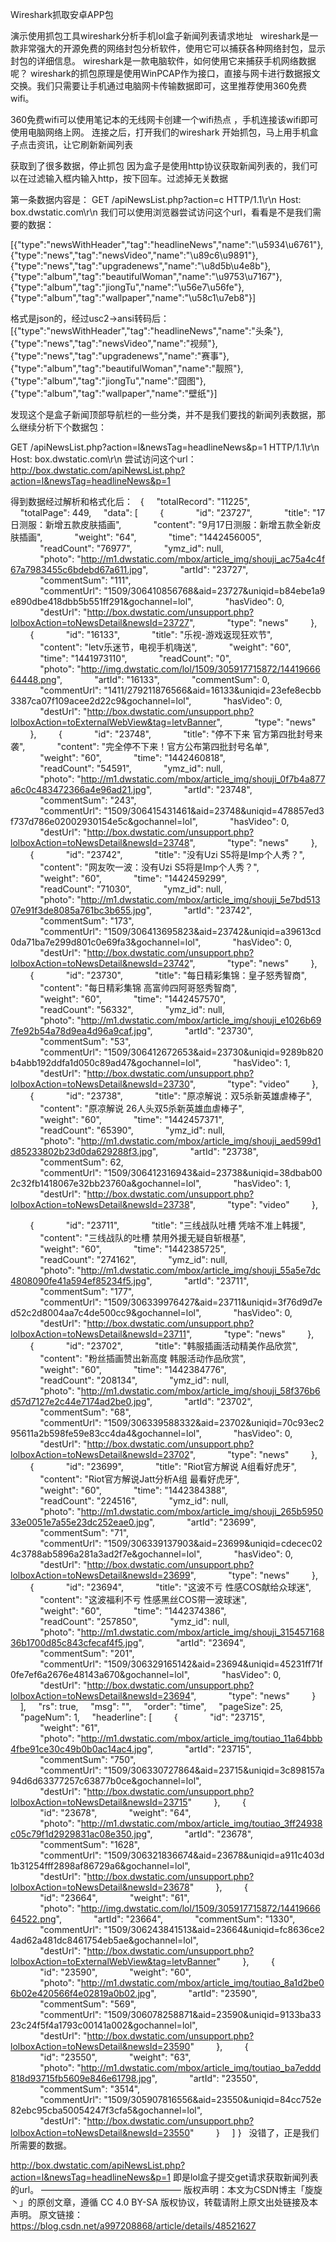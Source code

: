 Wireshark抓取安卓APP包

演示使用抓包工具wireshark分析手机lol盒子新闻列表请求地址
 
wireshark是一款非常强大的开源免费的网络封包分析软件，使用它可以捕获各种网络封包，显示封包的详细信息。
wireshark是一款电脑软件，如何使用它来捕获手机网络数据呢？
wireshark的抓包原理是使用WinPCAP作为接口，直接与网卡进行数据报文交换。我们只需要让手机通过电脑网卡传输数据即可，这里推荐使用360免费wifi。



360免费wifi可以使用笔记本的无线网卡创建一个wifi热点 ，手机连接该wifi即可使用电脑网络上网。
连接之后，打开我们的wireshark
开始抓包，马上用手机盒子点击资讯，让它刷新新闻列表



获取到了很多数据，停止抓包
因为盒子是使用http协议获取新闻列表的，我们可以在过滤输入框内输入http，按下回车。过滤掉无关数据


第一条数据内容是：
GET /apiNewsList.php?action=c HTTP/1.1\r\n
Host: box.dwstatic.com\r\n
我们可以使用浏览器尝试访问这个url，看看是不是我们需要的数据：

[{"type":"newsWithHeader","tag":"headlineNews","name":"\u5934\u6761"},{"type":"news","tag":"newsVideo","name":"\u89c6\u9891"},{"type":"news","tag":"upgradenews","name":"\u8d5b\u4e8b"},{"type":"album","tag":"beautifulWoman","name":"\u9753\u7167"},{"type":"album","tag":"jiongTu","name":"\u56e7\u56fe"},{"type":"album","tag":"wallpaper","name":"\u58c1\u7eb8"}]
 


格式是json的，经过usc2→ansi转码后：
[{"type":"newsWithHeader","tag":"headlineNews","name":"头条"},{"type":"news","tag":"newsVideo","name":"视频"},{"type":"news","tag":"upgradenews","name":"赛事"},{"type":"album","tag":"beautifulWoman","name":"靓照"},{"type":"album","tag":"jiongTu","name":"囧图"},{"type":"album","tag":"wallpaper","name":"壁纸"}]

发现这个是盒子新闻顶部导航栏的一些分类，并不是我们要找的新闻列表数据，那么继续分析下个数据包：

GET /apiNewsList.php?action=l&newsTag=headlineNews&p=1 HTTP/1.1\r\n
Host: box.dwstatic.com\r\n
尝试访问这个url：
http://box.dwstatic.com/apiNewsList.php?action=l&newsTag=headlineNews&p=1

得到数据经过解析和格式化后：
 
{
    "totalRecord": "11225",
    "totalPage": 449,
    "data": [
        {
            "id": "23727",
            "title": "17日测服：新增五款皮肤插画",
            "content": "9月17日测服：新增五款全新皮肤插画",
            "weight": "64",
            "time": "1442456005",
            "readCount": "76977",
            "ymz_id": null,
            "photo": "http://m1.dwstatic.com/mbox/article_img/shouji_ac75a4c4f67a7983455c6bdebd67a611.jpg",
            "artId": "23727",
            "commentSum": "111",
            "commentUrl": "1509/306410856768&aid=23727&uniqid=b84ebe1a9e890dbe418dbb5b551ff291&gochannel=lol",
            "hasVideo": 0,
            "destUrl": "http://box.dwstatic.com/unsupport.php?lolboxAction=toNewsDetail&newsId=23727",
            "type": "news"
        },
        {
            "id": "16133",
            "title": "乐视-游戏返现狂欢节",
            "content": "letv乐迷节，电视手机嗨送",
            "weight": "60",
            "time": "1441973110",
            "readCount": "0",
            "photo": "http://img.dwstatic.com/lol/1509/305917715872/1441966664448.png",
            "artId": "16133",
            "commentSum": 0,
            "commentUrl": "1411/279211876566&aid=16133&uniqid=23efe8ecbb3387ca07f109acee2d22c9&gochannel=lol",
            "hasVideo": 0,
            "destUrl": "http://box.dwstatic.com/unsupport.php?lolboxAction=toExternalWebView&tag=letvBanner",
            "type": "news"
        },
        {
            "id": "23748",
            "title": "停不下来 官方第四批封号来袭",
            "content": "完全停不下来！官方公布第四批封号名单",
            "weight": "60",
            "time": "1442460818",
            "readCount": "54591",
            "ymz_id": null,
            "photo": "http://m1.dwstatic.com/mbox/article_img/shouji_0f7b4a877a6c0c483472366a4e96ad21.jpg",
            "artId": "23748",
            "commentSum": "243",
            "commentUrl": "1509/306415431461&aid=23748&uniqid=478857ed3f737d786e02002930154e5c&gochannel=lol",
            "hasVideo": 0,
            "destUrl": "http://box.dwstatic.com/unsupport.php?lolboxAction=toNewsDetail&newsId=23748",
            "type": "news"
        },
        {
            "id": "23742",
            "title": "没有Uzi S5将是Imp个人秀？",
            "content": "网友吹一波：没有Uzi S5将是Imp个人秀？",
            "weight": "60",
            "time": "1442459299",
            "readCount": "71030",
            "ymz_id": null,
            "photo": "http://m1.dwstatic.com/mbox/article_img/shouji_5e7bd51307e91f3de8085a761bc3b655.jpg",
            "artId": "23742",
            "commentSum": "173",
            "commentUrl": "1509/306413695823&aid=23742&uniqid=a39613cd0da71ba7e299d801c0e69fa3&gochannel=lol",
            "hasVideo": 0,
            "destUrl": "http://box.dwstatic.com/unsupport.php?lolboxAction=toNewsDetail&newsId=23742",
            "type": "news"
        },
        {
            "id": "23730",
            "title": "每日精彩集锦：皇子怒秀智商",
            "content": "每日精彩集锦 高富帅四阿哥怒秀智商",
            "weight": "60",
            "time": "1442457570",
            "readCount": "56332",
            "ymz_id": null,
            "photo": "http://m1.dwstatic.com/mbox/article_img/shouji_e1026b697fe92b54a78d9ea4d96a9caf.jpg",
            "artId": "23730",
            "commentSum": "53",
            "commentUrl": "1509/306412672653&aid=23730&uniqid=9289b820b4abb192ddfa1d050c89ad47&gochannel=lol",
            "hasVideo": 1,
            "destUrl": "http://box.dwstatic.com/unsupport.php?lolboxAction=toNewsDetail&newsId=23730",
            "type": "video"
        },
        {
            "id": "23738",
            "title": "原凉解说：双5杀新英雄虐棒子",
            "content": "原凉解说 26人头双5杀新英雄血虐棒子",
            "weight": "60",
            "time": "1442457371",
            "readCount": "65390",
            "ymz_id": null,
            "photo": "http://m1.dwstatic.com/mbox/article_img/shouji_aed599d1d85233802b23d0da629288f3.jpg",
            "artId": "23738",
            "commentSum": 62,
            "commentUrl": "1509/306412316943&aid=23738&uniqid=38dbab002c32fb1418067e32bb23760a&gochannel=lol",
            "hasVideo": 1,
            "destUrl": "http://box.dwstatic.com/unsupport.php?lolboxAction=toNewsDetail&newsId=23738",
            "type": "video"
        },

        {
            "id": "23711",
            "title": "三线战队吐槽 凭啥不准上韩援",
            "content": "三线战队的吐槽 禁用外援无疑自斩根基",
            "weight": "60",
            "time": "1442385725",
            "readCount": "274162",
            "ymz_id": null,
            "photo": "http://m1.dwstatic.com/mbox/article_img/shouji_55a5e7dc4808090fe41a594ef85234f5.jpg",
            "artId": "23711",
            "commentSum": "177",
            "commentUrl": "1509/306339976427&aid=23711&uniqid=3f76d9d7ed52c2d8004aa7c4de500cc9&gochannel=lol",
            "hasVideo": 0,
            "destUrl": "http://box.dwstatic.com/unsupport.php?lolboxAction=toNewsDetail&newsId=23711",
            "type": "news"
        },
        {
            "id": "23702",
            "title": "韩服插画活动精美作品欣赏",
            "content": "粉丝插画赞出新高度 韩服活动作品欣赏",
            "weight": "60",
            "time": "1442384776",
            "readCount": "208134",
            "ymz_id": null,
            "photo": "http://m1.dwstatic.com/mbox/article_img/shouji_58f376b6d57d7127e2c44e7174ad2be0.jpg",
            "artId": "23702",
            "commentSum": "68",
            "commentUrl": "1509/306339588332&aid=23702&uniqid=70c93ec295611a2b598fe59e83cc4da4&gochannel=lol",
            "hasVideo": 0,
            "destUrl": "http://box.dwstatic.com/unsupport.php?lolboxAction=toNewsDetail&newsId=23702",
            "type": "news"
        },
        {
            "id": "23699",
            "title": "Riot官方解说 A组看好虎牙",
            "content": "Riot官方解说Jatt分析A组 最看好虎牙",
            "weight": "60",
            "time": "1442384388",
            "readCount": "224516",
            "ymz_id": null,
            "photo": "http://m1.dwstatic.com/mbox/article_img/shouji_265b595033e0051e7a55e23dc252eae0.jpg",
            "artId": "23699",
            "commentSum": "71",
            "commentUrl": "1509/306339137903&aid=23699&uniqid=cdecec024c3788ab5896a281a3ad2f7e&gochannel=lol",
            "hasVideo": 0,
            "destUrl": "http://box.dwstatic.com/unsupport.php?lolboxAction=toNewsDetail&newsId=23699",
            "type": "news"
        },
        {
            "id": "23694",
            "title": "这波不亏 性感COS献给众球迷",
            "content": "这波福利不亏 性感黑丝COS带一波球迷",
            "weight": "60",
            "time": "1442374386",
            "readCount": "257850",
            "ymz_id": null,
            "photo": "http://m1.dwstatic.com/mbox/article_img/shouji_31545716836b1700d85c843cfecaf4f5.jpg",
            "artId": "23694",
            "commentSum": "201",
            "commentUrl": "1509/306329165142&aid=23694&uniqid=45231ff71f0fe7ef6a2676e48143a670&gochannel=lol",
            "hasVideo": 0,
            "destUrl": "http://box.dwstatic.com/unsupport.php?lolboxAction=toNewsDetail&newsId=23694",
            "type": "news"
        }
    ],
    "rs": true,
    "msg": "",
    "order": "time",
    "pageSize": 25,
    "pageNum": 1,
    "headerline": [
        {
            "id": "23715",
            "weight": "61",
            "photo": "http://m1.dwstatic.com/mbox/article_img/toutiao_11a64bbb4fbe91ce30c49b0b0ac14ac4.jpg",
            "artId": "23715",
            "commentSum": "750",
            "commentUrl": "1509/306330727864&aid=23715&uniqid=3c898157a94d6d63377257c63877b0ce&gochannel=lol",
            "destUrl": "http://box.dwstatic.com/unsupport.php?lolboxAction=toNewsDetail&newsId=23715"
        },
        {
            "id": "23678",
            "weight": "64",
            "photo": "http://m1.dwstatic.com/mbox/article_img/toutiao_3ff24938c05c79f1d2929831ac08e350.jpg",
            "artId": "23678",
            "commentSum": "1628",
            "commentUrl": "1509/306321836674&aid=23678&uniqid=a911c403d1b31254fff2898af86729a6&gochannel=lol",
            "destUrl": "http://box.dwstatic.com/unsupport.php?lolboxAction=toNewsDetail&newsId=23678"
        },
        {
            "id": "23664",
            "weight": "61",
            "photo": "http://img.dwstatic.com/lol/1509/305917715872/1441966664522.png",
            "artId": "23664",
            "commentSum": "1330",
            "commentUrl": "1509/306243841513&aid=23664&uniqid=fc8636ce24ad62a481dc8461754eb5ae&gochannel=lol",
            "destUrl": "http://box.dwstatic.com/unsupport.php?lolboxAction=toExternalWebView&tag=letvBanner"
        },
        {
            "id": "23590",
            "weight": "60",
            "photo": "http://m1.dwstatic.com/mbox/article_img/toutiao_8a1d2be06b02e420566f4e02819a0b02.jpg",
            "artId": "23590",
            "commentSum": "569",
            "commentUrl": "1509/306078258871&aid=23590&uniqid=9133ba3323c24f5f4a1793c00141a002&gochannel=lol",
            "destUrl": "http://box.dwstatic.com/unsupport.php?lolboxAction=toNewsDetail&newsId=23590"
        },
        {
            "id": "23550",
            "weight": "63",
            "photo": "http://m1.dwstatic.com/mbox/article_img/toutiao_ba7eddd818d93715fb5609e846e61798.jpg",
            "artId": "23550",
            "commentSum": "3514",
            "commentUrl": "1509/305907816556&aid=23550&uniqid=84cc752e82ebc95cba50054247f3cfa5&gochannel=lol",
            "destUrl": "http://box.dwstatic.com/unsupport.php?lolboxAction=toNewsDetail&newsId=23550"
        }
    ]
}
 
没错了，正是我们所需要的数据。

http://box.dwstatic.com/apiNewsList.php?action=l&newsTag=headlineNews&p=1
即是lol盒子提交get请求获取新闻列表的url。
————————————————
版权声明：本文为CSDN博主「旋旋丶」的原创文章，遵循 CC 4.0 BY-SA 版权协议，转载请附上原文出处链接及本声明。
原文链接：https://blog.csdn.net/a997208868/article/details/48521627